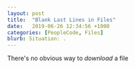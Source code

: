 ```yaml
---
layout: post
title:  "Blank Last Lines in Files"
date:   2019-06-26 12:34:56 +1000
categories: [PeopleCode, Files]
blurb: Situation: .
---
```


There's no obvious way to *download* a file
<!--stackedit_data:
eyJoaXN0b3J5IjpbLTM1OTc3Njk0OV19
-->